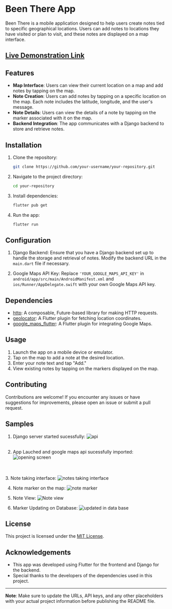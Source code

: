 # Been There App

Been There is a mobile application designed to help users create notes tied to specific geographical locations. Users can add notes to locations they have visited or plan to visit, and these notes are displayed on a map interface.

## [Live Demonstration Link](https://youtu.be/63A3PsCwgPs)

## Features

- **Map Interface**: Users can view their current location on a map and add notes by tapping on the map.
- **Note Creation**: Users can add notes by tapping on a specific location on the map. Each note includes the latitude, longitude, and the user's message.
- **Note Details**: Users can view the details of a note by tapping on the marker associated with it on the map.
- **Backend Integration**: The app communicates with a Django backend to store and retrieve notes.

## Installation

1. Clone the repository:

    ```bash
    git clone https://github.com/your-username/your-repository.git
    ```

2. Navigate to the project directory:

    ```bash
    cd your-repository
    ```

3. Install dependencies:

    ```bash
    flutter pub get
    ```

4. Run the app:

    ```bash
    flutter run
    ```

## Configuration

1. Django Backend: Ensure that you have a Django backend set up to handle the storage and retrieval of notes. Modify the backend URL in the `main.dart` file if necessary.

2. Google Maps API Key: Replace `'YOUR_GOOGLE_MAPS_API_KEY'` in `android/app/src/main/AndroidManifest.xml` and `ios/Runner/AppDelegate.swift` with your own Google Maps API key.

## Dependencies

- [http](https://pub.dev/packages/http): A composable, Future-based library for making HTTP requests.
- [geolocator](https://pub.dev/packages/geolocator): A Flutter plugin for fetching location coordinates.
- [google_maps_flutter](https://pub.dev/packages/google_maps_flutter): A Flutter plugin for integrating Google Maps.

## Usage

1. Launch the app on a mobile device or emulator.
2. Tap on the map to add a note at the desired location.
3. Enter your note text and tap "Add."
4. View existing notes by tapping on the markers displayed on the map.

## Contributing

Contributions are welcome! If you encounter any issues or have suggestions for improvements, please open an issue or submit a pull request.

## Samples

1. Django server started sucessfully: ![api](https://github.com/Lucifer1811/BeenThere/assets/98603982/085f7e30-c95a-494e-a559-3a3d18eda8c5)<br/><br/>


2. App Lauched and google maps api sucessfully imported: ![opening screen](https://github.com/Lucifer1811/BeenThere/assets/98603982/fbfe1efe-0c50-4fd4-ba7a-51a481acf10e)<br/><br/>


<br/>3. Note taking interface: ![notes taking interface](https://github.com/Lucifer1811/BeenThere/assets/98603982/b6a5c4bb-1e41-4af3-bbec-580416f0df10)<br/>


4. Note marker on the map: ![note marker](https://github.com/Lucifer1811/BeenThere/assets/98603982/805073f6-56c4-418b-8f5c-9592852b0410)<br/>


5. Note View: ![Note view](https://github.com/Lucifer1811/BeenThere/assets/98603982/be2efd53-97c1-43f0-9c59-f7aea55e186c)<br/>


6. Marker Updating on Database: ![updated in data base](https://github.com/Lucifer1811/BeenThere/assets/98603982/de021268-17a3-4a52-9728-5d626515d1df)<br/>


## License

This project is licensed under the [MIT License](LICENSE).

## Acknowledgements

- This app was developed using Flutter for the frontend and Django for the backend.
- Special thanks to the developers of the dependencies used in this project.
  
---
**Note**: Make sure to update the URLs, API keys, and any other placeholders with your actual project information before publishing the README file.

